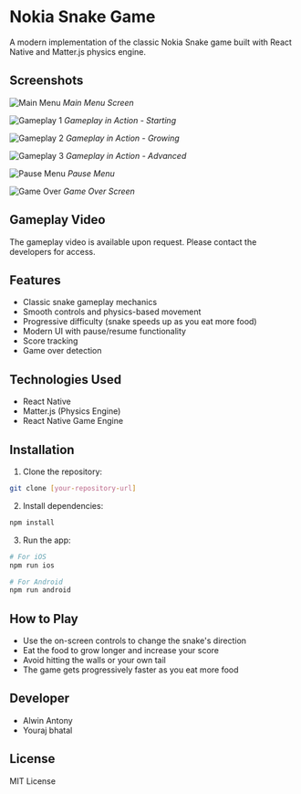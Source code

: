 # Nokia Snake Game

A modern implementation of the classic Nokia Snake game built with React Native and Matter.js physics engine.

## Screenshots

![Main Menu](screenshots/mainMenu.jpg)
*Main Menu Screen*

![Gameplay 1](screenshots/gameplay1.jpg)
*Gameplay in Action - Starting*

![Gameplay 2](screenshots/gameplay2.jpg)
*Gameplay in Action - Growing*

![Gameplay 3](screenshots/gameplay3.jpg)
*Gameplay in Action - Advanced*

![Pause Menu](screenshots/PauseMenu.jpg)
*Pause Menu*

![Game Over](screenshots/gameOver.jpg)
*Game Over Screen*

## Gameplay Video

The gameplay video is available upon request. Please contact the developers for access.

## Features

- Classic snake gameplay mechanics
- Smooth controls and physics-based movement
- Progressive difficulty (snake speeds up as you eat more food)
- Modern UI with pause/resume functionality
- Score tracking
- Game over detection

## Technologies Used

- React Native
- Matter.js (Physics Engine)
- React Native Game Engine

## Installation

1. Clone the repository:
```bash
git clone [your-repository-url]
```

2. Install dependencies:
```bash
npm install
```

3. Run the app:
```bash
# For iOS
npm run ios

# For Android
npm run android
```

## How to Play

- Use the on-screen controls to change the snake's direction
- Eat the food to grow longer and increase your score
- Avoid hitting the walls or your own tail
- The game gets progressively faster as you eat more food

## Developer

- Alwin Antony
- Youraj bhatal
## License

MIT License 
